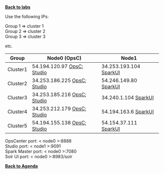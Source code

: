 **[Back to labs](./..)**


Use the following IPs:  

Group 1 => cluster 1  
Group 2 => cluster 2  
Group 3 => cluster 3

etc.


|  Group    |  Node0 (OpsC)  |  Node1         |  
|-----------|----------------|----------------|
| Cluster1  | 54.194.120.97   [OpsC](http://54.194.120.97:8888); [Studio](http://54.194.120.97:9091) | 34.253.193.104 [SparkUI](http://34.253.193.104:7080)|
| Cluster2  | 34.253.186.225  [OpsC](http://34.253.186.225:8888); [Studio](http://34.253.186.225:9091) | 54.246.149.80  [SparkUI](http://54.246.149.80:7080)|   
| Cluster3  | 34.253.185.216  [OpsC](http://34.253.185.216:8888); [Studio](http://34.253.185.216:9091)  | 34.240.1.104  [SparkUI](http://34.240.1.104:7080) |
| Cluster4  | 34.253.212.179  [OpsC](http://34.253.212.179:8888); [Studio](http://34.253.212.179:9091) | 54.194.163.6 [SparkUI](http://54.194.163.6:7080) |
| Cluster5  | 54.194.155.138  [OpsC](http://54.194.155.138:8888); [Studio](http://54.194.155.138:9091)  | 54.154.37.111 [SparkUI](http://54.154.37.111:7080) |


OpsCenter port: < node0 >:8888    
Studio port: < node1 >:9091   
Spark Master port: < node0 >:7080   
Solr UI port: < node0 >:8983/solr   



**[Back to Agenda](./)**
